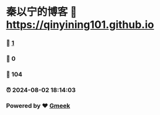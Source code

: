 # 秦以宁的博客 :link: https://qinyining101.github.io 
### :page_facing_up: [1](https://qinyining101.github.io/tag.html) 
### :speech_balloon: 0 
### :hibiscus: 104 
### :alarm_clock: 2024-08-02 18:14:03 
### Powered by :heart: [Gmeek](https://github.com/Meekdai/Gmeek)

